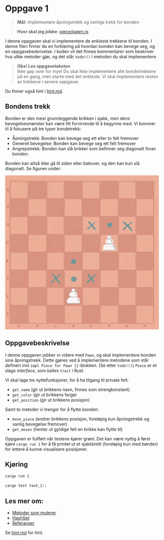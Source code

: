 # Oppgave 1
> **Mål:** Implementere åpningstrekk og vanlige trekk for bonden

> **Hvor skal jeg jobbe:** [piece/pawn.rs](piece/pawn.rs)

I denne oppgaven skal vi implementere de enkleste trekkene til bonden. I denne filen finner du en forklaring på 
hvordan bonden kan bevege seg, og en oppgavebeskrivelse. I koden vil det finnes kommentarer som beskriver hva ulike 
metoder gjør, og det står `todo!()` i metoden du skal implementere.

> **Obs! Les oppgaveteksten**  
> Ikke gap over for mye! Du skal ikke implementere alle bondetrekkene på en gang, men starte med det enkleste. Vi 
> skal implementere resten av trekkene i senere oppgaver.

Du finner også hint i [hint.md](./hint.md).

## Bondens trekk
Bonden er den mest grunnleggende brikken i sjakk, men dens bevegelsesmønster kan være litt forvirrende til å begynne 
med. Vi kommer til å fokusere på tre typer bondetrekk:
- Åpningstrekk: Bonden kan bevege seg ett eller to felt fremover
- Generell bevegelse: Bonden kan bevege seg ett felt fremover
- Angrepstrekk: Bonden kan slå brikker som befinner seg diagonalt foran bonden.

Bonden kan altså ikke gå til siden eller bakover, og den kan kun slå diagonalt. Se figuren under:

![Bondetrekk](../../images/moves/pawn.gif)

## Oppgavebeskrivelse

I denne oppgaven jobber vi videre med `Pawn`, og skal implementere bonden sine åpningstrekk. Dette gjøres ved å 
implementere metodene som står definert inni `impl Piece for Pawn {}`-blokken. (Se etter `todo!()`) `Piece` er et 
slags *interface*, som kalles `trait` i Rust.

Vi skal lage tre nyttefunksjoner, for å ha tilgang til private felt:
   - `get_name` (gir ut brikkens navn, finnes som strengkonstant)
   - `get_color` (gir ut brikkens farge)
   - `get_position` (gir ut brikkens posisjon)

Samt to metoder vi trenger for å flytte bonden:
   - `move_piece` (endrer brikkens posisjon, foreløpig kun åpningstrekk og vanlig bevegelse fremover)
   - `get_moves` (henter ut gyldige felt en brikke kan flytte til)

Oppgaven er fullført når testene kjører grønt.
Det kan være nyttig å først kjøre `cargo run 1` for å få printet ut et sjakkbrett (foreløpig kun med bønder) for 
lettere å kunne visualisere posisjoner.

## Kjøring
```bash
cargo run 1
```
```bash
cargo test task_1::
```

## Les mer om:
   - [Metoder som muterer](https://doc.rust-lang.org/book/ch05-03-method-syntax.html?#defining-methods)
   - [HashSet](https://doc.rust-lang.org/std/collections/struct.HashSet.html)
   - [Referanser](https://doc.rust-lang.org/book/ch04-02-references-and-borrowing.html)

Se [hint.md](hint.md) for hint.